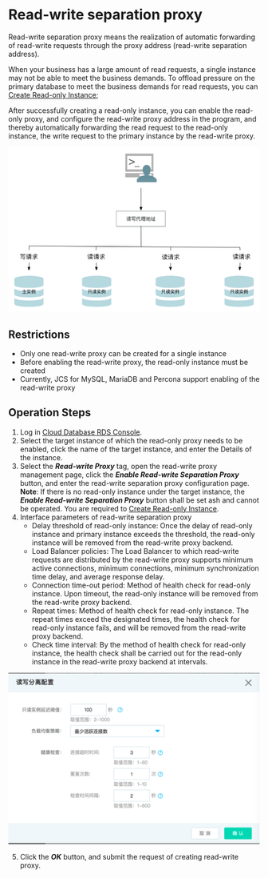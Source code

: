 # Read-write separation proxy
Read-write separation proxy means the realization of automatic forwarding of read-write requests through the proxy address (read-write separation address).

When your business has a large amount of read requests, a single instance may not be able to meet the business demands. To offload pressure on the primary database to meet the business demands for read requests, you can [Create Read-only Instance](https://docs.jdcloud.com/en/rds/create-readonly-instance);

After successfully creating a read-only instance, you can enable the read-only proxy, and configure the read-write proxy address in the program, and thereby automatically forwarding the read request to the read-only instance, the write request to the primary instance by the read-write proxy.

![读写代理架构](../../../../../image/RDS/ReadWriteProxy-arch.png)

## Restrictions
* Only one read-write proxy can be created for a single instance
* Before enabling the read-write proxy, the read-only instance must be created
* Currently, JCS for MySQL, MariaDB and Percona support enabling of the read-write proxy

## Operation Steps
1. Log in [Cloud Database RDS Console](https://rds-console.jdcloud.com/database).
2. Select the target instance of which the read-only proxy needs to be enabled, click the name of the target instance, and enter the Details of the instance.
3. Select the ***Read-write Proxy*** tag, open the read-write proxy management page, click the ***Enable Read-write Separation Proxy*** button, and enter the read-write separation proxy configuration page.
    **Note**: If there is no read-only instance under the target instance, the ***Enable Read-write Separation Proxy*** button shall be set ash and cannot be operated. You are required to [Create Read-only Instance](https://docs.jdcloud.com/en/rds/create-readonly-instance).
4. Interface parameters of read-write separation proxy
    * Delay threshold of read-only instance: Once the delay of read-only instance and primary instance exceeds the threshold, the read-only instance will be removed from the read-write proxy backend.
    * Load Balancer policies: The Load Balancer to which read-write requests are distributed by the read-write proxy supports minimum active connections, minimum connections, minimum synchronization time delay, and average response delay.
    * Connection time-out period: Method of health check for read-only instance. Upon timeout, the read-only instance will be removed from the read-write proxy backend.
    * Repeat times: Method of health check for read-only instance. The repeat times exceed the designated times, the health check for read-only instance fails, and will be removed from the read-write proxy backend.
    * Check time interval: By the method of health check for read-only instance, the health check shall be carried out for the read-only instance in the read-write proxy backend at intervals.
    
![创建读写代理](../../../../../image/RDS/ReadWriteProxy-create.png)

5. Click the ***OK*** button, and submit the request of creating read-write proxy.


